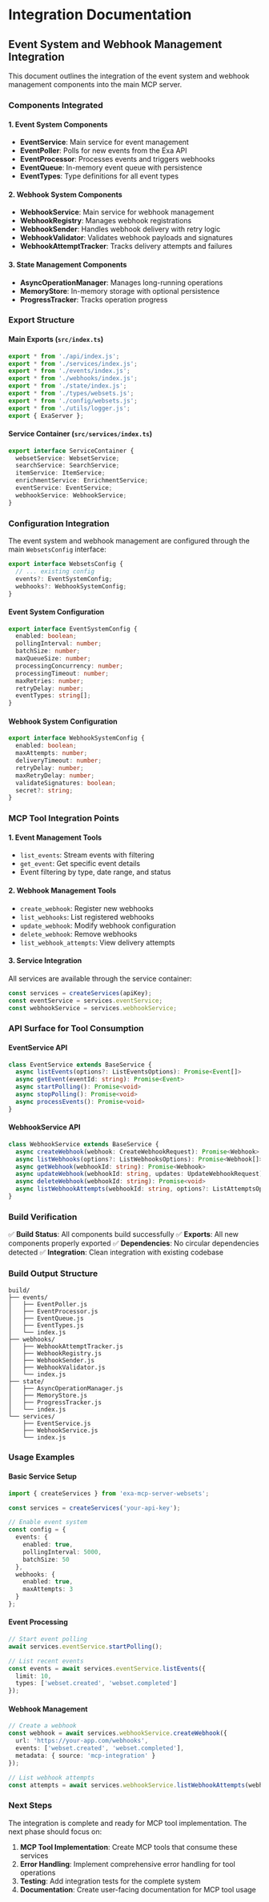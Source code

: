 # Integration Documentation

## Event System and Webhook Management Integration

This document outlines the integration of the event system and webhook management components into the main MCP server.

### Components Integrated

#### 1. Event System Components
- **EventService**: Main service for event management
- **EventPoller**: Polls for new events from the Exa API
- **EventProcessor**: Processes events and triggers webhooks
- **EventQueue**: In-memory event queue with persistence
- **EventTypes**: Type definitions for all event types

#### 2. Webhook System Components
- **WebhookService**: Main service for webhook management
- **WebhookRegistry**: Manages webhook registrations
- **WebhookSender**: Handles webhook delivery with retry logic
- **WebhookValidator**: Validates webhook payloads and signatures
- **WebhookAttemptTracker**: Tracks delivery attempts and failures

#### 3. State Management Components
- **AsyncOperationManager**: Manages long-running operations
- **MemoryStore**: In-memory storage with optional persistence
- **ProgressTracker**: Tracks operation progress

### Export Structure

#### Main Exports (`src/index.ts`)
```typescript
export * from './api/index.js';
export * from './services/index.js';
export * from './events/index.js';
export * from './webhooks/index.js';
export * from './state/index.js';
export * from './types/websets.js';
export * from './config/websets.js';
export * from './utils/logger.js';
export { ExaServer };
```

#### Service Container (`src/services/index.ts`)
```typescript
export interface ServiceContainer {
  websetService: WebsetService;
  searchService: SearchService;
  itemService: ItemService;
  enrichmentService: EnrichmentService;
  eventService: EventService;
  webhookService: WebhookService;
}
```

### Configuration Integration

The event system and webhook management are configured through the main `WebsetsConfig` interface:

```typescript
export interface WebsetsConfig {
  // ... existing config
  events?: EventSystemConfig;
  webhooks?: WebhookSystemConfig;
}
```

#### Event System Configuration
```typescript
export interface EventSystemConfig {
  enabled: boolean;
  pollingInterval: number;
  batchSize: number;
  maxQueueSize: number;
  processingConcurrency: number;
  processingTimeout: number;
  maxRetries: number;
  retryDelay: number;
  eventTypes: string[];
}
```

#### Webhook System Configuration
```typescript
export interface WebhookSystemConfig {
  enabled: boolean;
  maxAttempts: number;
  deliveryTimeout: number;
  retryDelay: number;
  maxRetryDelay: number;
  validateSignatures: boolean;
  secret?: string;
}
```

### MCP Tool Integration Points

#### 1. Event Management Tools
- `list_events`: Stream events with filtering
- `get_event`: Get specific event details
- Event filtering by type, date range, and status

#### 2. Webhook Management Tools
- `create_webhook`: Register new webhooks
- `list_webhooks`: List registered webhooks
- `update_webhook`: Modify webhook configuration
- `delete_webhook`: Remove webhooks
- `list_webhook_attempts`: View delivery attempts

#### 3. Service Integration
All services are available through the service container:
```typescript
const services = createServices(apiKey);
const eventService = services.eventService;
const webhookService = services.webhookService;
```

### API Surface for Tool Consumption

#### EventService API
```typescript
class EventService extends BaseService {
  async listEvents(options?: ListEventsOptions): Promise<Event[]>
  async getEvent(eventId: string): Promise<Event>
  async startPolling(): Promise<void>
  async stopPolling(): Promise<void>
  async processEvents(): Promise<void>
}
```

#### WebhookService API
```typescript
class WebhookService extends BaseService {
  async createWebhook(webhook: CreateWebhookRequest): Promise<Webhook>
  async listWebhooks(options?: ListWebhooksOptions): Promise<Webhook[]>
  async getWebhook(webhookId: string): Promise<Webhook>
  async updateWebhook(webhookId: string, updates: UpdateWebhookRequest): Promise<Webhook>
  async deleteWebhook(webhookId: string): Promise<void>
  async listWebhookAttempts(webhookId: string, options?: ListAttemptsOptions): Promise<WebhookAttempt[]>
}
```

### Build Verification

✅ **Build Status**: All components build successfully
✅ **Exports**: All new components properly exported
✅ **Dependencies**: No circular dependencies detected
✅ **Integration**: Clean integration with existing codebase

### Build Output Structure
```
build/
├── events/
│   ├── EventPoller.js
│   ├── EventProcessor.js
│   ├── EventQueue.js
│   ├── EventTypes.js
│   └── index.js
├── webhooks/
│   ├── WebhookAttemptTracker.js
│   ├── WebhookRegistry.js
│   ├── WebhookSender.js
│   ├── WebhookValidator.js
│   └── index.js
├── state/
│   ├── AsyncOperationManager.js
│   ├── MemoryStore.js
│   ├── ProgressTracker.js
│   └── index.js
└── services/
    ├── EventService.js
    ├── WebhookService.js
    └── index.js
```

### Usage Examples

#### Basic Service Setup
```typescript
import { createServices } from 'exa-mcp-server-websets';

const services = createServices('your-api-key');

// Enable event system
const config = {
  events: {
    enabled: true,
    pollingInterval: 5000,
    batchSize: 50
  },
  webhooks: {
    enabled: true,
    maxAttempts: 3
  }
};
```

#### Event Processing
```typescript
// Start event polling
await services.eventService.startPolling();

// List recent events
const events = await services.eventService.listEvents({
  limit: 10,
  types: ['webset.created', 'webset.completed']
});
```

#### Webhook Management
```typescript
// Create a webhook
const webhook = await services.webhookService.createWebhook({
  url: 'https://your-app.com/webhooks',
  events: ['webset.created', 'webset.completed'],
  metadata: { source: 'mcp-integration' }
});

// List webhook attempts
const attempts = await services.webhookService.listWebhookAttempts(webhook.id);
```

### Next Steps

The integration is complete and ready for MCP tool implementation. The next phase should focus on:

1. **MCP Tool Implementation**: Create MCP tools that consume these services
2. **Error Handling**: Implement comprehensive error handling for tool operations
3. **Testing**: Add integration tests for the complete system
4. **Documentation**: Create user-facing documentation for MCP tool usage